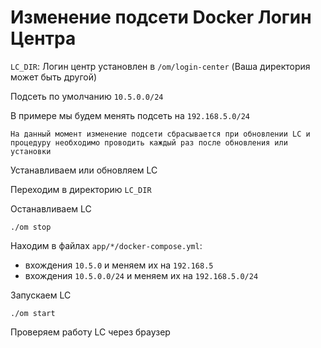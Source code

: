 # Изменение подсети Docker Логин Центра

`LC_DIR`: Логин центр установлен в `/om/login-center` (Ваша директория может быть другой)

Подсеть по умолчанию `10.5.0.0/24`

В примере мы будем менять подсеть на `192.168.5.0/24`

`На данный момент изменение подсети сбрасывается при обновлении LC и процедуру необходимо проводить каждый раз после обновления или установки`

Устанавливаем или обновляем LC

Переходим в директорию `LC_DIR`

Останавливаем LC

```
./om stop
```

Находим в файлах `app/*/docker-compose.yml`:
 - вхождения `10.5.0` и меняем их на `192.168.5`
 - вхождения `10.5.0.0/24` и меняем их на `192.168.5.0/24`
 
Запускаем LC
 
 ```
 ./om start
 ```

Проверяем работу LC через браузер